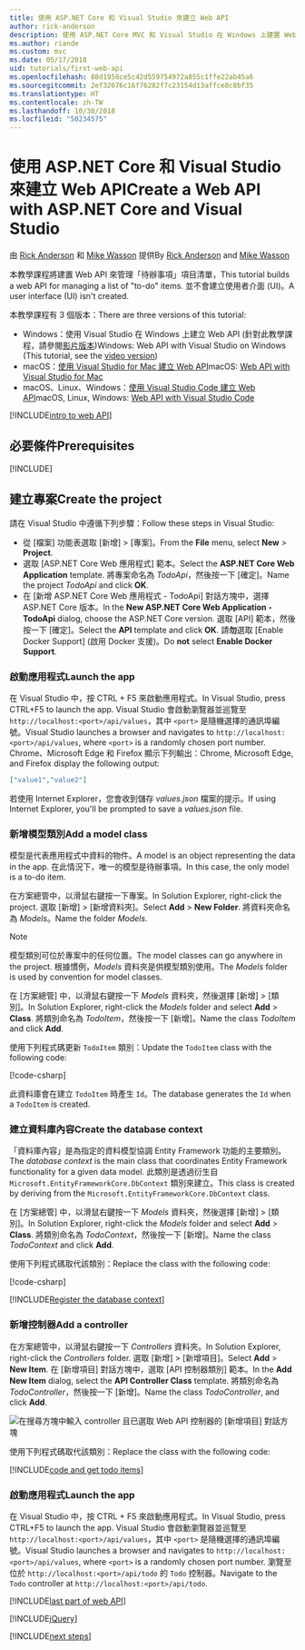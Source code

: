 ```yaml
---
title: 使用 ASP.NET Core 和 Visual Studio 來建立 Web API
author: rick-anderson
description: 使用 ASP.NET Core MVC 和 Visual Studio 在 Windows 上建置 Web API
ms.author: riande
ms.custom: mvc
ms.date: 05/17/2018
uid: tutorials/first-web-api
ms.openlocfilehash: 88d1958ce5c42d559754972a855c1ffe22ab45a6
ms.sourcegitcommit: 2ef32676c16f76282f7c23154d13affce8c8bf35
ms.translationtype: HT
ms.contentlocale: zh-TW
ms.lasthandoff: 10/30/2018
ms.locfileid: "50234575"
---
```

# <a name="create-a-web-api-with-aspnet-core-and-visual-studio"></a><span data-ttu-id="060ec-103">使用 ASP.NET Core 和 Visual Studio 來建立 Web API</span><span class="sxs-lookup"><span data-stu-id="060ec-103">Create a Web API with ASP.NET Core and Visual Studio</span></span>

<span data-ttu-id="060ec-104">由 [Rick Anderson](https://twitter.com/RickAndMSFT) 和 [Mike Wasson](https://github.com/mikewasson) 提供</span><span class="sxs-lookup"><span data-stu-id="060ec-104">By [Rick Anderson](https://twitter.com/RickAndMSFT) and [Mike Wasson](https://github.com/mikewasson)</span></span>

<span data-ttu-id="060ec-105">本教學課程將建置 Web API 來管理「待辦事項」項目清單，</span><span class="sxs-lookup"><span data-stu-id="060ec-105">This tutorial builds a web API for managing a list of "to-do" items.</span></span> <span data-ttu-id="060ec-106">並不會建立使用者介面 (UI)。</span><span class="sxs-lookup"><span data-stu-id="060ec-106">A user interface (UI) isn't created.</span></span>

<span data-ttu-id="060ec-107">本教學課程有 3 個版本：</span><span class="sxs-lookup"><span data-stu-id="060ec-107">There are three versions of this tutorial:</span></span>

* <span data-ttu-id="060ec-108">Windows：使用 Visual Studio 在 Windows 上建立 Web API (針對此教學課程，請參閱[影片版本](https://www.youtube.com/watch?v=TTkhEyGBfAk))</span><span class="sxs-lookup"><span data-stu-id="060ec-108">Windows: Web API with Visual Studio on Windows (This tutorial, see the [video version](https://www.youtube.com/watch?v=TTkhEyGBfAk))</span></span>
* <span data-ttu-id="060ec-109">macOS：[使用 Visual Studio for Mac 建立 Web API](xref:tutorials/first-web-api-mac)</span><span class="sxs-lookup"><span data-stu-id="060ec-109">macOS: [Web API with Visual Studio for Mac](xref:tutorials/first-web-api-mac)</span></span>
* <span data-ttu-id="060ec-110">macOS、Linux、Windows：[使用 Visual Studio Code 建立 Web API](xref:tutorials/web-api-vsc)</span><span class="sxs-lookup"><span data-stu-id="060ec-110">macOS, Linux, Windows: [Web API with Visual Studio Code](xref:tutorials/web-api-vsc)</span></span>

<!-- WARNING: The code AND images in this doc are used by uid: tutorials/web-api-vsc, tutorials/first-web-api-mac and tutorials/first-web-api. If you change any code/images in this tutorial, update uid: tutorials/web-api-vsc -->

[!INCLUDE[intro to web API](../includes/webApi/intro.md)]

## <a name="prerequisites"></a><span data-ttu-id="060ec-111">必要條件</span><span class="sxs-lookup"><span data-stu-id="060ec-111">Prerequisites</span></span>

[!INCLUDE[](~/includes/net-core-prereqs-windows.md)]

## <a name="create-the-project"></a><span data-ttu-id="060ec-112">建立專案</span><span class="sxs-lookup"><span data-stu-id="060ec-112">Create the project</span></span>

<span data-ttu-id="060ec-113">請在 Visual Studio 中遵循下列步驟：</span><span class="sxs-lookup"><span data-stu-id="060ec-113">Follow these steps in Visual Studio:</span></span>

* <span data-ttu-id="060ec-114">從 [檔案] 功能表選取 [新增] > [專案]。</span><span class="sxs-lookup"><span data-stu-id="060ec-114">From the **File** menu, select **New** > **Project**.</span></span>
* <span data-ttu-id="060ec-115">選取 [ASP.NET Core Web 應用程式] 範本。</span><span class="sxs-lookup"><span data-stu-id="060ec-115">Select the **ASP.NET Core Web Application** template.</span></span> <span data-ttu-id="060ec-116">將專案命名為 *TodoApi*，然後按一下 [確定]。</span><span class="sxs-lookup"><span data-stu-id="060ec-116">Name the project *TodoApi* and click **OK**.</span></span>
* <span data-ttu-id="060ec-117">在 [新增 ASP.NET Core Web 應用程式 - TodoApi] 對話方塊中，選擇 ASP.NET Core 版本。</span><span class="sxs-lookup"><span data-stu-id="060ec-117">In the **New ASP.NET Core Web Application - TodoApi** dialog, choose the ASP.NET Core version.</span></span> <span data-ttu-id="060ec-118">選取 [API] 範本，然後按一下 [確定]。</span><span class="sxs-lookup"><span data-stu-id="060ec-118">Select the **API** template and click **OK**.</span></span> <span data-ttu-id="060ec-119">請**勿**選取 [Enable Docker Support] (啟用 Docker 支援)。</span><span class="sxs-lookup"><span data-stu-id="060ec-119">Do **not** select **Enable Docker Support**.</span></span>

### <a name="launch-the-app"></a><span data-ttu-id="060ec-120">啟動應用程式</span><span class="sxs-lookup"><span data-stu-id="060ec-120">Launch the app</span></span>

<span data-ttu-id="060ec-121">在 Visual Studio 中，按 CTRL + F5 來啟動應用程式。</span><span class="sxs-lookup"><span data-stu-id="060ec-121">In Visual Studio, press CTRL+F5 to launch the app.</span></span> <span data-ttu-id="060ec-122">Visual Studio 會啟動瀏覽器並巡覽至 `http://localhost:<port>/api/values`，其中 `<port>` 是隨機選擇的通訊埠編號。</span><span class="sxs-lookup"><span data-stu-id="060ec-122">Visual Studio launches a browser and navigates to `http://localhost:<port>/api/values`, where `<port>` is a randomly chosen port number.</span></span> <span data-ttu-id="060ec-123">Chrome、Microsoft Edge 和 Firefox 顯示下列輸出：</span><span class="sxs-lookup"><span data-stu-id="060ec-123">Chrome, Microsoft Edge, and Firefox display the following output:</span></span>

```json
["value1","value2"]
```

<span data-ttu-id="060ec-124">若使用 Internet Explorer，您會收到儲存 *values.json* 檔案的提示。</span><span class="sxs-lookup"><span data-stu-id="060ec-124">If using Internet Explorer, you'll be prompted to save a *values.json* file.</span></span>

### <a name="add-a-model-class"></a><span data-ttu-id="060ec-125">新增模型類別</span><span class="sxs-lookup"><span data-stu-id="060ec-125">Add a model class</span></span>

<span data-ttu-id="060ec-126">模型是代表應用程式中資料的物件。</span><span class="sxs-lookup"><span data-stu-id="060ec-126">A model is an object representing the data in the app.</span></span> <span data-ttu-id="060ec-127">在此情況下，唯一的模型是待辦事項。</span><span class="sxs-lookup"><span data-stu-id="060ec-127">In this case, the only model is a to-do item.</span></span>

<span data-ttu-id="060ec-128">在方案總管中，以滑鼠右鍵按一下專案。</span><span class="sxs-lookup"><span data-stu-id="060ec-128">In Solution Explorer, right-click the project.</span></span> <span data-ttu-id="060ec-129">選取 [新增] > [新增資料夾]。</span><span class="sxs-lookup"><span data-stu-id="060ec-129">Select **Add** > **New Folder**.</span></span> <span data-ttu-id="060ec-130">將資料夾命名為 *Models*。</span><span class="sxs-lookup"><span data-stu-id="060ec-130">Name the folder *Models*.</span></span>

> [!NOTE]
> <span data-ttu-id="060ec-131">模型類別可位於專案中的任何位置。</span><span class="sxs-lookup"><span data-stu-id="060ec-131">The model classes can go anywhere in the project.</span></span> <span data-ttu-id="060ec-132">根據慣例，*Models* 資料夾是供模型類別使用。</span><span class="sxs-lookup"><span data-stu-id="060ec-132">The *Models* folder is used by convention for model classes.</span></span>

<span data-ttu-id="060ec-133">在 [方案總管] 中，以滑鼠右鍵按一下 *Models* 資料夾，然後選擇 [新增] > [類別]。</span><span class="sxs-lookup"><span data-stu-id="060ec-133">In Solution Explorer, right-click the *Models* folder and select **Add** > **Class**.</span></span> <span data-ttu-id="060ec-134">將類別命名為 *TodoItem*，然後按一下 [新增]。</span><span class="sxs-lookup"><span data-stu-id="060ec-134">Name the class *TodoItem* and click **Add**.</span></span>

<span data-ttu-id="060ec-135">使用下列程式碼更新 `TodoItem` 類別：</span><span class="sxs-lookup"><span data-stu-id="060ec-135">Update the `TodoItem` class with the following code:</span></span>

[!code-csharp[](first-web-api/samples/2.0/TodoApi/Models/TodoItem.cs)]

<span data-ttu-id="060ec-136">此資料庫會在建立 `TodoItem` 時產生 `Id`。</span><span class="sxs-lookup"><span data-stu-id="060ec-136">The database generates the `Id` when a `TodoItem` is created.</span></span>

### <a name="create-the-database-context"></a><span data-ttu-id="060ec-137">建立資料庫內容</span><span class="sxs-lookup"><span data-stu-id="060ec-137">Create the database context</span></span>

<span data-ttu-id="060ec-138">「資料庫內容」是為指定的資料模型協調 Entity Framework 功能的主要類別。</span><span class="sxs-lookup"><span data-stu-id="060ec-138">The *database context* is the main class that coordinates Entity Framework functionality for a given data model.</span></span> <span data-ttu-id="060ec-139">此類別是透過衍生自 `Microsoft.EntityFrameworkCore.DbContext` 類別來建立。</span><span class="sxs-lookup"><span data-stu-id="060ec-139">This class is created by deriving from the `Microsoft.EntityFrameworkCore.DbContext` class.</span></span>

<span data-ttu-id="060ec-140">在 [方案總管] 中，以滑鼠右鍵按一下 *Models* 資料夾，然後選擇 [新增] > [類別]。</span><span class="sxs-lookup"><span data-stu-id="060ec-140">In Solution Explorer, right-click the *Models* folder and select **Add** > **Class**.</span></span> <span data-ttu-id="060ec-141">將類別命名為 *TodoContext*，然後按一下 [新增]。</span><span class="sxs-lookup"><span data-stu-id="060ec-141">Name the class *TodoContext* and click **Add**.</span></span>

<span data-ttu-id="060ec-142">使用下列程式碼取代該類別：</span><span class="sxs-lookup"><span data-stu-id="060ec-142">Replace the class with the following code:</span></span>

[!code-csharp[](first-web-api/samples/2.0/TodoApi/Models/TodoContext.cs)]

[!INCLUDE[Register the database context](../includes/webApi/register_dbContext.md)]

### <a name="add-a-controller"></a><span data-ttu-id="060ec-143">新增控制器</span><span class="sxs-lookup"><span data-stu-id="060ec-143">Add a controller</span></span>

<span data-ttu-id="060ec-144">在方案總管中，以滑鼠右鍵按一下 *Controllers* 資料夾。</span><span class="sxs-lookup"><span data-stu-id="060ec-144">In Solution Explorer, right-click the *Controllers* folder.</span></span> <span data-ttu-id="060ec-145">選取 [新增] > [新增項目]。</span><span class="sxs-lookup"><span data-stu-id="060ec-145">Select **Add** > **New Item**.</span></span> <span data-ttu-id="060ec-146">在 [新增項目] 對話方塊中，選取 [API 控制器類別] 範本。</span><span class="sxs-lookup"><span data-stu-id="060ec-146">In the **Add New Item** dialog, select the **API Controller Class** template.</span></span> <span data-ttu-id="060ec-147">將類別命名為 *TodoController*，然後按一下 [新增]。</span><span class="sxs-lookup"><span data-stu-id="060ec-147">Name the class *TodoController*, and click **Add**.</span></span>

![在搜尋方塊中輸入 controller 且已選取 Web API 控制器的 [新增項目] 對話方塊](first-web-api/_static/new_controller.png)

<span data-ttu-id="060ec-149">使用下列程式碼取代該類別：</span><span class="sxs-lookup"><span data-stu-id="060ec-149">Replace the class with the following code:</span></span>

[!INCLUDE[code and get todo items](../includes/webApi/getTodoItems.md)]

### <a name="launch-the-app"></a><span data-ttu-id="060ec-150">啟動應用程式</span><span class="sxs-lookup"><span data-stu-id="060ec-150">Launch the app</span></span>

<span data-ttu-id="060ec-151">在 Visual Studio 中，按 CTRL + F5 來啟動應用程式。</span><span class="sxs-lookup"><span data-stu-id="060ec-151">In Visual Studio, press CTRL+F5 to launch the app.</span></span> <span data-ttu-id="060ec-152">Visual Studio 會啟動瀏覽器並巡覽至 `http://localhost:<port>/api/values`，其中 `<port>` 是隨機選擇的通訊埠編號。</span><span class="sxs-lookup"><span data-stu-id="060ec-152">Visual Studio launches a browser and navigates to `http://localhost:<port>/api/values`, where `<port>` is a randomly chosen port number.</span></span> <span data-ttu-id="060ec-153">瀏覽至位於 `http://localhost:<port>/api/todo` 的 `Todo` 控制器。</span><span class="sxs-lookup"><span data-stu-id="060ec-153">Navigate to the `Todo` controller at `http://localhost:<port>/api/todo`.</span></span>

[!INCLUDE[last part of web API](../includes/webApi/end.md)]

[!INCLUDE[jQuery](../includes/webApi/add-jquery.md)]

[!INCLUDE[next steps](../includes/webApi/next.md)]
